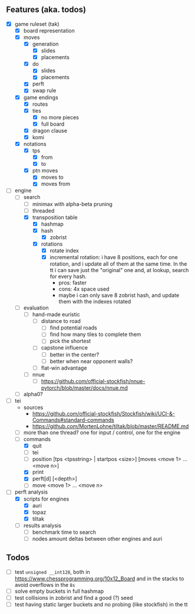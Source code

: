 ## Features (aka. todos)
- [x] game ruleset (tak)
  - [x] board representation
  - [x] moves
    - [x] generation
      - [x] slides
      - [x] placements
    - [x] do
      - [x] slides
      - [x] placements
    - [x] perft
    - [x] swap rule
  - [x] game endings
    - [x] routes
    - [x] ties
      - [x] no more pieces
      - [x] full board
    - [x] dragon clause
    - [x] komi
  - [x] notations
    - [x] tps
      - [x] from
      - [x] to
    - [x] ptn moves
      - [x] moves to
      - [x] moves from
- [ ] engine
  - [ ] search
    - [ ] minimax with alpha-beta pruning
    - [ ] threaded
    - [x] transposition table
      - [x] hashmap
      - [x] hash
        - [x] zobrist
      - [x] rotations
        - [x] rotate index
        - [x] incremental rotation: i have 8 positions, each for one rotation, and i update all of them at the same time. In the tt i can save just the "original" one and, at lookup, search for every hash.
          - pros: faster
          - cons: 4x space used
          - maybe i can only save 8 zobrist hash, and update them with the indexes rotated
  - [ ] evaluation
    - [ ] hand-made euristic
      - [ ] distance to road
        - [ ] find potential roads
        - [ ] find how many tiles to complete them
        - [ ] pick the shortest
      - [ ] capstone influence
        - [ ] better in the center?
        - [ ] better when near opponent walls?
      - [ ] flat-win advantage
    - [ ] nnue
      - [ ] https://github.com/official-stockfish/nnue-pytorch/blob/master/docs/nnue.md
  - [ ] alpha0?
- [ ] tei
  - sources
    - https://github.com/official-stockfish/Stockfish/wiki/UCI-&-Commands#standard-commands
    - https://github.com/MortenLohne/tiltak/blob/master/README.md
  - [ ] more than one thread? one for input / control, one for the engine
  - [ ] commands
    - [x] quit
    - [ ] tei
    - [ ] position [tps \<tpsstring\> | startpos \<size\>] [moves \<move 1\> ... \<move n\>]
    - [x] print
    - [x] perft[d] [\<depth\>]
    - [ ] move \<move 1\> ... \<move n\>
- [ ] perft analysis
  - [x] scripts for engines
    - [x] auri
    - [x] topaz
    - [x] tiltak
  - [ ] results analysis
    - [ ] benchmark time to search
    - [ ] nodes amount deltas between other engines and auri

## Todos
- [ ] test `unsigned __int128`, both in https://www.chessprogramming.org/10x12_Board and in the stacks to avoid overflows in the `8s`
- [ ] solve empty buckets in full hashmap
- [ ] test collisions in zobrist and find a good (?) seed
- [ ] test having static larger buckets and no probing (like stockfish) in the tt